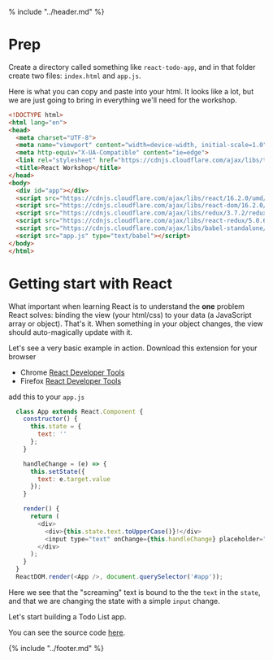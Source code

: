 % include "../header.md" %}

# Prep
Create a directory called something like `react-todo-app`, and in that folder
create two files: `index.html` and `app.js`.

Here is what you can copy and paste into your html. It looks like a lot, but
we are just going to bring in everything we'll need for the workshop.

```html
<!DOCTYPE html>
<html lang="en">
<head>
  <meta charset="UTF-8">
  <meta name="viewport" content="width=device-width, initial-scale=1.0">
  <meta http-equiv="X-UA-Compatible" content="ie=edge">
  <link rel="stylesheet" href="https://cdnjs.cloudflare.com/ajax/libs/twitter-bootstrap/4.0.0-beta/css/bootstrap.min.css" />
  <title>React Workshop</title>
</head>
<body>
  <div id="app"></div>
  <script src="https://cdnjs.cloudflare.com/ajax/libs/react/16.2.0/umd/react.production.min.js"></script>
  <script src="https://cdnjs.cloudflare.com/ajax/libs/react-dom/16.2.0/umd/react-dom.production.min.js"></script>
  <script src="https://cdnjs.cloudflare.com/ajax/libs/redux/3.7.2/redux.min.js"></script>
  <script src="https://cdnjs.cloudflare.com/ajax/libs/react-redux/5.0.6/react-redux.min.js"></script>
  <script src="https://cdnjs.cloudflare.com/ajax/libs/babel-standalone/6.26.0/babel.min.js"></script>
  <script src="app.js" type="text/babel"></script>
</body>
</html>
```

# Getting start with React
What important when learning React is to understand the **one** problem React
solves: binding the view (your html/css) to your data (a JavaScript array or object).
That's it. When something in your object changes, the view should auto-magically
update with it.

Let's see a very basic example in action. Download this extension for your browser
* Chrome [React Developer Tools](https://chrome.google.com/webstore/detail/react-developer-tools/fmkadmapgofadopljbjfkapdkoienihi)
* Firefox [React Developer Tools](https://addons.mozilla.org/en-US/firefox/addon/react-devtools/)

add this to your `app.js`
```js
  class App extends React.Component {
    constructor() {
      this.state = {
        text: ''
      };
    }

    handleChange = (e) => {
      this.setState({
        text: e.target.value
      });
    }

    render() {
      return (
        <div>
          <div>{this.state.text.toUpperCase()}!</div>
          <input type="text" onChange={this.handleChange} placeholder="What would you like to scream?"/>
        </div>
      );
    }
  }
  ReactDOM.render(<App />, document.querySelector('#app'));
```
Here we see that the "screaming" text is bound to the the `text` in the `state`,
and that we are changing the state with a simple `input` change.


Let's start building a Todo List app.

You can see the source code [here](https://github.com/AustinCodingAcademy/react-todo-app/blob/63a6766bd27fb6f3de935590db8d01870a6fdca4/app.js).


{% include "../footer.md" %}
